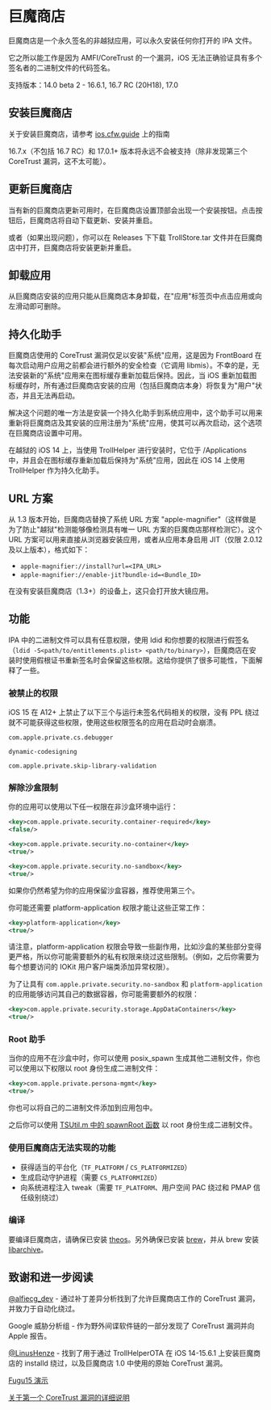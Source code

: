 # 巨魔商店

巨魔商店是一个永久签名的非越狱应用，可以永久安装任何你打开的 IPA 文件。

它之所以能工作是因为 AMFI/CoreTrust 的一个漏洞，iOS 无法正确验证具有多个签名者的二进制文件的代码签名。

支持版本：14.0 beta 2 - 16.6.1, 16.7 RC (20H18), 17.0

## 安装巨魔商店

关于安装巨魔商店，请参考 [ios.cfw.guide](https://ios.cfw.guide/installing-trollstore) 上的指南

16.7.x（不包括 16.7 RC）和 17.0.1+ 版本将永远不会被支持（除非发现第三个 CoreTrust 漏洞，这不太可能）。

## 更新巨魔商店

当有新的巨魔商店更新可用时，在巨魔商店设置顶部会出现一个安装按钮。点击按钮后，巨魔商店将自动下载更新、安装并重启。

或者（如果出现问题），你可以在 Releases 下下载 TrollStore.tar 文件并在巨魔商店中打开，巨魔商店将安装更新并重启。

## 卸载应用

从巨魔商店安装的应用只能从巨魔商店本身卸载，在"应用"标签页中点击应用或向左滑动即可删除。

## 持久化助手

巨魔商店使用的 CoreTrust 漏洞仅足以安装"系统"应用，这是因为 FrontBoard 在每次启动用户应用之前都会进行额外的安全检查（它调用 libmis）。不幸的是，无法安装新的"系统"应用来在图标缓存重新加载后保持。因此，当 iOS 重新加载图标缓存时，所有通过巨魔商店安装的应用（包括巨魔商店本身）将恢复为"用户"状态，并且无法再启动。

解决这个问题的唯一方法是安装一个持久化助手到系统应用中，这个助手可以用来重新将巨魔商店及其安装的应用注册为"系统"应用，使其可以再次启动，这个选项在巨魔商店设置中可用。

在越狱的 iOS 14 上，当使用 TrollHelper 进行安装时，它位于 /Applications 中，并且会在图标缓存重新加载后保持为"系统"应用，因此在 iOS 14 上使用 TrollHelper 作为持久化助手。

## URL 方案

从 1.3 版本开始，巨魔商店替换了系统 URL 方案 "apple-magnifier"（这样做是为了防止"越狱"检测能够像检测具有唯一 URL 方案的巨魔商店那样检测它）。这个 URL 方案可以用来直接从浏览器安装应用，或者从应用本身启用 JIT（仅限 2.0.12 及以上版本），格式如下：

- `apple-magnifier://install?url=<IPA_URL>`
- `apple-magnifier://enable-jit?bundle-id=<Bundle_ID>`

在没有安装巨魔商店（1.3+）的设备上，这只会打开放大镜应用。

## 功能

IPA 中的二进制文件可以具有任意权限，使用 ldid 和你想要的权限进行假签名（`ldid -S<path/to/entitlements.plist> <path/to/binary>`），巨魔商店在安装时使用假根证书重新签名时会保留这些权限。这给你提供了很多可能性，下面解释了一些。

### 被禁止的权限

iOS 15 在 A12+ 上禁止了以下三个与运行未签名代码相关的权限，没有 PPL 绕过就不可能获得这些权限，使用这些权限签名的应用在启动时会崩溃。

`com.apple.private.cs.debugger`

`dynamic-codesigning`

`com.apple.private.skip-library-validation`

### 解除沙盒限制

你的应用可以使用以下任一权限在非沙盒环境中运行：

```xml
<key>com.apple.private.security.container-required</key>
<false/>
```

```xml
<key>com.apple.private.security.no-container</key>
<true/>
```

```xml
<key>com.apple.private.security.no-sandbox</key>
<true/>
```

如果你仍然希望为你的应用保留沙盒容器，推荐使用第三个。

你可能还需要 platform-application 权限才能让这些正常工作：

```xml
<key>platform-application</key>
<true/>
```

请注意，platform-application 权限会导致一些副作用，比如沙盒的某些部分变得更严格，所以你可能需要额外的私有权限来绕过这些限制。（例如，之后你需要为每个想要访问的 IOKit 用户客户端类添加异常权限）。

为了让具有 `com.apple.private.security.no-sandbox` 和 `platform-application` 的应用能够访问其自己的数据容器，你可能需要额外的权限：

```xml
<key>com.apple.private.security.storage.AppDataContainers</key>
<true/>
```

### Root 助手

当你的应用不在沙盒中时，你可以使用 posix_spawn 生成其他二进制文件，你也可以使用以下权限以 root 身份生成二进制文件：

```xml
<key>com.apple.private.persona-mgmt</key>
<true/>
```

你也可以将自己的二进制文件添加到应用包中。

之后你可以使用 [TSUtil.m 中的 spawnRoot 函数](./Shared/TSUtil.m#L79) 以 root 身份生成二进制文件。

### 使用巨魔商店无法实现的功能

- 获得适当的平台化（`TF_PLATFORM` / `CS_PLATFORMIZED`）
- 生成启动守护进程（需要 `CS_PLATFORMIZED`）
- 向系统进程注入 tweak（需要 `TF_PLATFORM`、用户空间 PAC 绕过和 PMAP 信任级别绕过）

### 编译

要编译巨魔商店，请确保已安装 [theos](https://theos.dev/docs/installation)。另外确保已安装 [brew](https://brew.sh/)，并从 brew 安装 [libarchive](https://formulae.brew.sh/formula/libarchive)。

## 致谢和进一步阅读

[@alfiecg_dev](https://twitter.com/alfiecg_dev/) - 通过补丁差异分析找到了允许巨魔商店工作的 CoreTrust 漏洞，并致力于自动化绕过。

Google 威胁分析组 - 作为野外间谍软件链的一部分发现了 CoreTrust 漏洞并向 Apple 报告。

[@LinusHenze](https://twitter.com/LinusHenze) - 找到了用于通过 TrollHelperOTA 在 iOS 14-15.6.1 上安装巨魔商店的 installd 绕过，以及巨魔商店 1.0 中使用的原始 CoreTrust 漏洞。

[Fugu15 演示](https://youtu.be/rPTifU1lG7Q)

[关于第一个 CoreTrust 漏洞的详细说明](https://worthdoingbadly.com/coretrust/)
